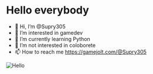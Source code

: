 # Hello everybody

- 👋 Hi, I’m @Supry305
- 👀 I’m interested in gamedev
- 🌱 I’m currently learning Python
- 💞️ I’m not interested in coloborete
- 📫 How to reach me https://gamejolt.com/@Supry305

<!---
Supry305/Supry305 is a ✨ special ✨ repository because its `README.md` (this file) appears on your GitHub profile.
You can click the Preview link to take a look at your changes.
--->
![Hello](https://m.gjcdn.net/game-thumbnail/200/813000-crop1_130_1731_1103-5vwgysbd-v4.webp)
